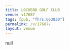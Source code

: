 ```yaml
---
title: LOCHEND GOLF CLUB
venue: v17687
tags: [pub, "fhrs:663830"]
permalink: /v/17687/
layout: venue
---
```

null